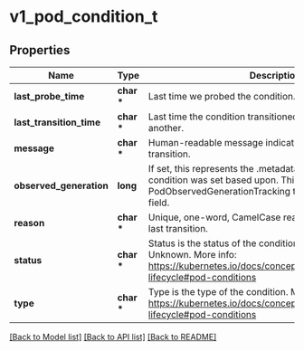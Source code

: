 # v1_pod_condition_t

## Properties
Name | Type | Description | Notes
------------ | ------------- | ------------- | -------------
**last_probe_time** | **char \*** | Last time we probed the condition. | [optional] 
**last_transition_time** | **char \*** | Last time the condition transitioned from one status to another. | [optional] 
**message** | **char \*** | Human-readable message indicating details about last transition. | [optional] 
**observed_generation** | **long** | If set, this represents the .metadata.generation that the pod condition was set based upon. This is an alpha field. Enable PodObservedGenerationTracking to be able to use this field. | [optional] 
**reason** | **char \*** | Unique, one-word, CamelCase reason for the condition&#39;s last transition. | [optional] 
**status** | **char \*** | Status is the status of the condition. Can be True, False, Unknown. More info: https://kubernetes.io/docs/concepts/workloads/pods/pod-lifecycle#pod-conditions | 
**type** | **char \*** | Type is the type of the condition. More info: https://kubernetes.io/docs/concepts/workloads/pods/pod-lifecycle#pod-conditions | 

[[Back to Model list]](../README.md#documentation-for-models) [[Back to API list]](../README.md#documentation-for-api-endpoints) [[Back to README]](../README.md)



